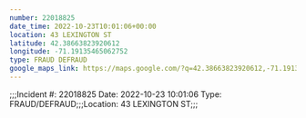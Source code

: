 ```yaml
---
number: 22018825
date_time: 2022-10-23T10:01:06+00:00
location: 43 LEXINGTON ST
latitude: 42.38663823920612
longitude: -71.19135465062752
type: FRAUD DEFRAUD
google_maps_link: https://maps.google.com/?q=42.38663823920612,-71.19135465062752
---
```


;;;Incident #: 22018825  Date: 2022-10-23 10:01:06   Type: FRAUD/DEFRAUD;;;Location: 43 LEXINGTON ST;;;
